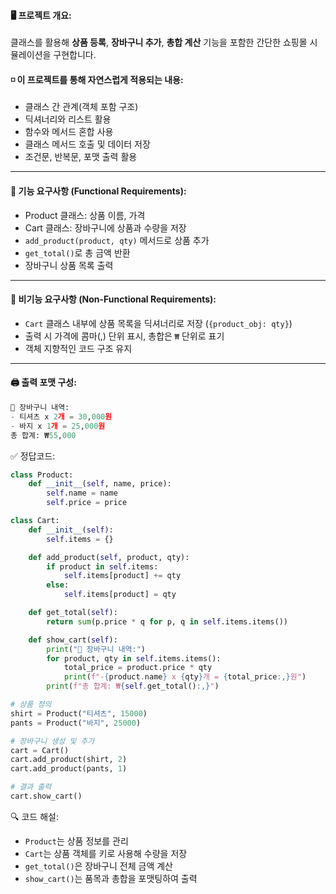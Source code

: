 #### 🖥️ 프로젝트 개요:
클래스를 활용해 **상품 등록**, **장바구니 추가**, **총합 계산** 기능을 포함한 간단한 쇼핑몰 시뮬레이션을 구현합니다.

#### ◽ 이 프로젝트를 통해 자연스럽게 적용되는 내용:

- 클래스 간 관계(객체 포함 구조)
- 딕셔너리와 리스트 활용
- 함수와 메서드 혼합 사용
- 클래스 메서드 호출 및 데이터 저장
- 조건문, 반복문, 포맷 출력 활용

---
#### 📄 기능 요구사항 (Functional Requirements):

- Product 클래스: 상품 이름, 가격
- Cart 클래스: 장바구니에 상품과 수량을 저장
- `add_product(product, qty)` 메서드로 상품 추가
- `get_total()`로 총 금액 반환
- 장바구니 상품 목록 출력

---
#### 📄 비기능 요구사항 (Non-Functional Requirements):

- `Cart` 클래스 내부에 상품 목록을 딕셔너리로 저장 (`{product_obj: qty}`)
- 출력 시 가격에 콤마(,) 단위 표시, 총합은 `₩` 단위로 표기
- 객체 지향적인 코드 구조 유지

---
#### 🖨️ 출력 포맷 구성:
```python
🛒 장바구니 내역:
- 티셔츠 x 2개 = 30,000원
- 바지 x 1개 = 25,000원
총 합계: ₩55,000
```

✅ 정답코드:
```python
class Product:
    def __init__(self, name, price):
        self.name = name
        self.price = price

class Cart:
    def __init__(self):
        self.items = {}

    def add_product(self, product, qty):
        if product in self.items:
            self.items[product] += qty
        else:
            self.items[product] = qty

    def get_total(self):
        return sum(p.price * q for p, q in self.items.items())

    def show_cart(self):
        print("🛒 장바구니 내역:")
        for product, qty in self.items.items():
            total_price = product.price * qty
            print(f"-{product.name} x {qty}개 = {total_price:,}원")
        print(f"총 합계: ₩{self.get_total():,}")

# 상품 정의
shirt = Product("티셔츠", 15000)
pants = Product("바지", 25000)

# 장바구니 생성 및 추가
cart = Cart()
cart.add_product(shirt, 2)
cart.add_product(pants, 1)

# 결과 출력
cart.show_cart()
```

🔍 코드 해설:
- `Product`는 상품 정보를 관리
- `Cart`는 상품 객체를 키로 사용해 수량을 저장
- `get_total()`은 장바구니 전체 금액 계산
- `show_cart()`는 품목과 총합을 포맷팅하여 출력